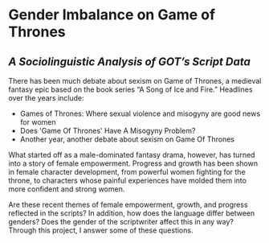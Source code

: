 # Gender Imbalance on Game of Thrones
## <i>A Sociolinguistic Analysis of GOT’s Script Data</i>

There has been much debate about sexism on Game of Thrones, a medieval fantasy epic based on the book series “A Song of Ice and Fire.” Headlines over the years include:
- Games of Thrones: Where sexual violence and misogyny are good news for women
- Does 'Game Of Thrones' Have A Misogyny Problem?
- Another year, another debate about sexism on Game Of Thrones

What started off as a male-dominated fantasy drama, however, has turned into a story of female empowerment. Progress and growth has been shown in female character development, from powerful women fighting for the throne, to characters whose painful experiences have molded them into more confident and strong women. 

Are these recent themes of female empowerment, growth, and progress reflected in the scripts? In addition, how does the language differ between genders? Does the gender of the scriptwriter affect this in any way? Through this project, I answer some of these questions.
